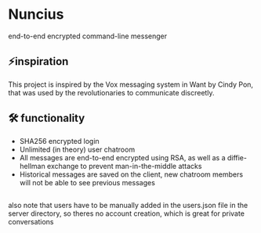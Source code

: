 # Nuncius
end-to-end encrypted command-line messenger

## ⚡inspiration
This project is inspired by the Vox messaging system in Want by Cindy Pon, that was used by the revolutionaries to communicate discreetly.

## 🛠️ functionality
 - SHA256 encrypted login
 - Unlimited (in theory) user chatroom
 - All messages are end-to-end encrypted using RSA, as well as a diffie-hellman exchange to prevent man-in-the-middle attacks
 - Historical messages are saved on the client, new chatroom members will not be able to see previous messages

##
also note that users have to be manually added in the users.json file in the server directory, so theres no account creation, which is great for private conversations
